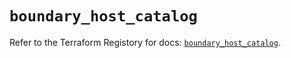 # `boundary_host_catalog`

Refer to the Terraform Registory for docs: [`boundary_host_catalog`](https://registry.terraform.io/providers/hashicorp/boundary/1.1.6/docs/resources/host_catalog).
